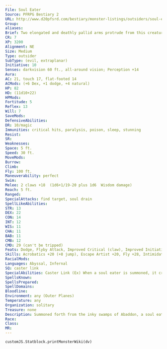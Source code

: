```yaml
---
File: Soul Eater
Source: PFRPG Bestiary 2
URL: http://www.d20pfsrd.com/bestiary/monster-listings/outsiders/soul-eater
Group: 
aliases: 
Brief: Two elongated and deathly pallid arms protrude from this creature's smoky body as it slithers silently through the air.
CR: 7
XP: 3200
Alignment: NE
Size: Medium
Type: outsider
SubType: (evil, extraplanar)
Initiative: 10
Senses: darkvision 60 ft., all-around vision; Perception +14
Aura: 
AC: 21, touch 17, flat-footed 14
ACMods: (+6 Dex, +1 dodge, +4 natural)
HP: 82
HD: (11d10+22)
HPMods: 
Fortitude: 5
Reflex: 13
Will: 7
SaveMods: 
DefensiveAbilities: 
DR: 10/magic
Immunities: critical hits, paralysis, poison, sleep, stunning
Resist: 
SR: 
Weaknesses: 
Space: 5 ft.
Speed: 30 ft.
MoveMods: 
Burrow: 
Climb: 
Fly: 100 ft.
Maneuverability: perfect
Swim: 
Melee: 2 claws +18  (1d6+1/19-20 plus 1d6  Wisdom damage)
Reach: 5 ft.
Ranged: 
SpecialAttacks: find target, soul drain
SpellLikeAbilities: 
STR: 13
DEX: 22
CON: 14
INT: 12
WIS: 11
CHA: 11
BAB: 11
CMB: 12
CMD: 29 (can't be tripped)
Feats: Dodge, Flyby Attack, Improved Critical (claw), Improved Initiative, Weapon Finesse, Weapon Focus (claw)
Skills: Acrobatics +20 (+8 jump), Escape Artist +20, Fly +28, Intimidate +14, Knowledge (planes) +15, Perception +14, Stealth +20 (+28 darkness or smoke)
RacialMods: 
Languages: Abyssal, Infernal
SQ: caster link
SpecialAbilities: Caster Link (Ex) When a soul eater is summoned, it creates a mental link between itself and its conjurer. If the soul eater's assigned target (see find target ability) dies before the soul eater can drain its soul, or if the soul eater is defeated by its target (but not slain), it returns to its conjurer at full speed and attacks her. While the soul eater and the conjurer are on the same plane (regardless of plane-traveling interruptions), it can use its find target ability to locate its conjurer.  Find Target (Su) When a soul eater's conjurer orders it to find a creature, it can do so unerringly, as though guided by a locate creature spell that has no maximum range and is not blocked by running water. The conjurer must have seen the desired target and must speak the target's name.  Soul Drain (Su) If the Wisdom damage from a soul eater's claw attacks equals or exceeds an opponent's actual Wisdom score, rendering the victim helpless, the soul eater can devour that creature's soul as a standard action that provokes an attack of opportunity. This attack kills the victim. The dead victim can resist having her soul eaten by making a (DC 17) Fortitude save; success means she is still dead, but can be restored to life normally. If she fails this save, her soul is consumed by the soul eater. A victim slain in this manner cannot be returned to life with clone, raise dead, or reincarnation. She can be restored to life via resurrection, true resurrection, miracle, or wish, but only if the caster can succeed on a DC 30 caster level check. If the soul eater is killed within 120 feet of its victim's corpse, and the victim has been dead for no longer than 1 minute, the victim's soul returns to her body and restores her to life, leaving her unconscious and at - 1 hit point. This is a death effect. The save DC is Constitution-based.  Wisdom Damage (Su) A creature hit by a soul eater's claw must succeed on a DC 17 Fortitude save or take 1d6 points of Wisdom damage. The save DC is Constitution-based.
SpellsKnown: 
SpellsPrepared: 
SpellDomains: 
Bloodline: 
Environment: any (Outer Planes)
Temperature: any
Organization: solitary
Treasure: none
Description: Summoned forth from the inky swamps of Abaddon, a soul eater is an extraplanar entity devoid of emotion or reason and possessing a hunger that may only be sated by devouring the souls of the living. The very nature of a soul eater makes it an ideal and terrifyingly efficient tool of death, and it is for this reason they are often conjured by vile spellcasters pursuing morbid agendas. Even when not seeing to the heinous commands of a sinister magic user, the soul eater prowls and hunts, constantly seeking living souls upon which to gorge itself.
Race: 
Class: 
MR: 
---
```

```dataviewjs
customJS.Statblock.printMonsterWiki(dv)
```
